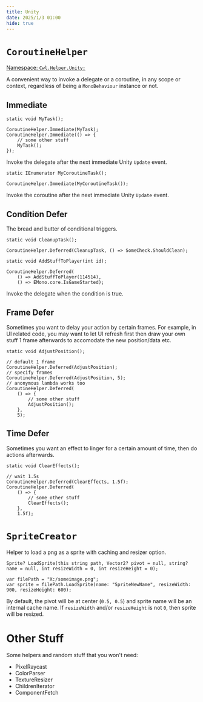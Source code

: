 ```yaml
---
title: Unity
date: 2025/1/3 01:00
hide: true
---
```


# `CoroutineHelper`

[Namespace: `Cwl.Helper.Unity;`](https://github.com/gottyduke/Elin.Plugins/tree/master/CustomWhateverLoader/Helper/Unity)

A convenient way to invoke a delegate or a coroutine, in any scope or context, regardless of being a `MonoBehaviour` instance or not.

## Immediate
```cs:no-line-numbers
static void MyTask();

CoroutineHelper.Immediate(MyTask);
CoroutineHelper.Immediate(() => {
    // some other stuff
    MyTask();
});
```

Invoke the delegate after the next immediate Unity `Update` event.

```cs:no-line-numbers
static IEnumerator MyCoroutineTask();

CoroutineHelper.Immediate(MyCoroutineTask());
```

Invoke the coroutine after the next immediate Unity `Update` event.

## Condition Defer

The bread and butter of conditional triggers.
```cs:no-line-numbers
static void CleanupTask();

CoroutineHelper.Deferred(CleanupTask, () => SomeCheck.ShouldClean);

static void AddStuffToPlayer(int id);

CoroutineHelper.Deferred(
    () => AddStuffToPlayer(114514),
    () => EMono.core.IsGameStarted);
```

Invoke the delegate when the condition is true.

## Frame Defer

Sometimes you want to delay your action by certain frames. For example, in UI related code, you may want to let UI refresh first then draw your own stuff 1 frame afterwards to accomodate the new position/data etc.
```cs:no-line-numbers
static void AdjustPosition();

// default 1 frame
CoroutineHelper.Deferred(AdjustPosition);
// specify frames
CoroutineHelper.Deferred(AdjustPosition, 5);
// anonymous lambda works too
CoroutineHelper.Deferred(
    () => {
        // some other stuff
        AdjustPosition();
    },
    5);
```

## Time Defer

Sometimes you want an effect to linger for a certain amount of time, then do actions afterwards.
```cs:no-line-numbers
static void ClearEffects();

// wait 1.5s
CoroutineHelper.Deferred(ClearEffects, 1.5f);
CoroutineHelper.Deferred(
    () => {
        // some other stuff
        ClearEffects();
    },
    1.5f);
```

# `SpriteCreator`

Helper to load a png as a sprite with caching and resizer option.
```cs:no-line-numbers
Sprite? LoadSprite(this string path, Vector2? pivot = null, string? name = null, int resizeWidth = 0, int resizeHeight = 0);

var filePath = "X:/someimage.png";
var sprite = filePath.LoadSprite(name: "SpriteNewName", resizeWidth: 900, resizeHeight: 600);
```

By default, the pivot will be at center (`0.5, 0.5`) and sprite name will be an internal cache name. If `resizeWidth` and/or `resizeHeight` is not `0`, then sprite will be resized.

# Other Stuff

Some helpers and random stuff that you won't need:

+ PixelRaycast
+ ColorParser
+ TextureResizer
+ ChildrenIterator
+ ComponentFetch